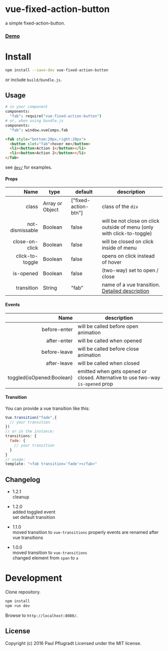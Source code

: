 # vue-fixed-action-button

a simple fixed-action-button.

### [Demo](https://vue-comps.github.io/vue-fixed-action-button)

# Install

```sh
npm install --save-dev vue-fixed-action-button
```
or include `build/bundle.js`.

## Usage
```coffee
# in your component
components:
  "fab": require("vue-fixed-action-button")
# or, when using bundle.js
components:
  "fab": window.vueComps.fab
```
```html
<fab style="bottom:20px;right:20px">
  <button slot="fab">hover me</button>
  <li><button>Action 1</button></li>
  <li><button>Action 2</button></li>
</fab>
```
see [`dev/`](https://github.com/vue-comps/vue-fixed-action-button/tree/master/dev) for examples.

#### Props
Name | type | default | description
---:| --- | ---| ---
class | Array or Object | ["fixed-action-btn"] | class of the `div`
not-dismissable| Boolean | false | will be not close on click outside of menu (only with click-to-toggle)
close-on-click | Boolean | false | will be closed on click inside of menu
click-to-toggle | Boolean | false | opens on click instead of hover
is-opened | Boolean | false | (two-way) set to open / close
transition | String | "fab" | name of a vue transition. [Detailed description](#transition)

#### Events
Name |  description
---:| ---
before-enter | will be called before open animation
after-enter |  will be called when opened
before-leave |  will be called before close animation
after-leave |  will be called when closed
toggled(isOpened:Boolean) | emitted when gets opened or closed. Alternative to use two-way `is-opened` prop

#### Transition

You can provide a vue transition like this:
```js
Vue.transition("fade",{
  // your transition
})
// or in the instance:
transitions: {
  fade: {
    // your transition
  }
}
// usage:
template: "<fab transition='fade'></fab>"
```


## Changelog
- 1.2.1  
cleanup  

- 1.2.0  
added toggled event  
set default transition  

- 1.1.0  
moved transition to `vue-transitions` properly
events are renamed after vue transitions  

- 1.0.0  
moved transition to `vue-transitions`  
changed element from `span` to `a`  

# Development
Clone repository.
```sh
npm install
npm run dev
```
Browse to `http://localhost:8080/`.

## License
Copyright (c) 2016 Paul Pflugradt
Licensed under the MIT license.
